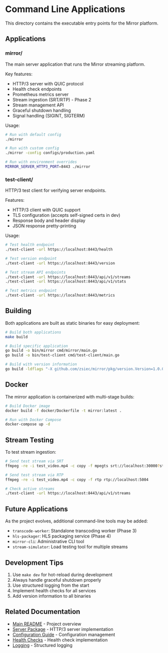 # Command Line Applications

This directory contains the executable entry points for the Mirror platform.

## Applications

### mirror/
The main server application that runs the Mirror streaming platform.

Key features:
- HTTP/3 server with QUIC protocol
- Health check endpoints
- Prometheus metrics server
- Stream ingestion (SRT/RTP) - Phase 2
- Stream management API
- Graceful shutdown handling
- Signal handling (SIGINT, SIGTERM)

Usage:
```bash
# Run with default config
./mirror

# Run with custom config
./mirror -config configs/production.yaml

# Run with environment overrides
MIRROR_SERVER_HTTP3_PORT=8443 ./mirror
```

### test-client/
HTTP/3 test client for verifying server endpoints.

Features:
- HTTP/3 client with QUIC support
- TLS configuration (accepts self-signed certs in dev)
- Response body and header display
- JSON response pretty-printing

Usage:
```bash
# Test health endpoint
./test-client -url https://localhost:8443/health

# Test version endpoint
./test-client -url https://localhost:8443/version

# Test stream API endpoints
./test-client -url https://localhost:8443/api/v1/streams
./test-client -url https://localhost:8443/api/v1/stats

# Test metrics endpoint
./test-client -url https://localhost:8443/metrics
```

## Building

Both applications are built as static binaries for easy deployment:

```bash
# Build both applications
make build

# Build specific application
go build -o bin/mirror cmd/mirror/main.go
go build -o bin/test-client cmd/test-client/main.go

# Build with version information
go build -ldflags "-X github.com/zsiec/mirror/pkg/version.Version=1.0.0" -o bin/mirror cmd/mirror/main.go
```

## Docker

The mirror application is containerized with multi-stage builds:

```bash
# Build Docker image
docker build -f docker/Dockerfile -t mirror:latest .

# Run with Docker Compose
docker-compose up -d
```

## Stream Testing

To test stream ingestion:

```bash
# Send test stream via SRT
ffmpeg -re -i test_video.mp4 -c copy -f mpegts srt://localhost:30000?streamid=test-stream

# Send test stream via RTP
ffmpeg -re -i test_video.mp4 -c copy -f rtp rtp://localhost:5004

# Check active streams
./test-client -url https://localhost:8443/api/v1/streams
```

## Future Applications

As the project evolves, additional command-line tools may be added:
- `transcode-worker`: Standalone transcoding worker (Phase 3)
- `hls-packager`: HLS packaging service (Phase 4)
- `mirror-cli`: Administrative CLI tool
- `stream-simulator`: Load testing tool for multiple streams

## Development Tips

1. Use `make dev` for hot-reload during development
2. Always handle graceful shutdown properly
3. Use structured logging from the start
4. Implement health checks for all services
5. Add version information to all binaries

## Related Documentation

- [Main README](../README.md) - Project overview
- [Server Package](../internal/server/README.md) - HTTP/3 server implementation
- [Configuration Guide](../internal/config/README.md) - Configuration management
- [Health Checks](../internal/health/README.md) - Health check implementation
- [Logging](../internal/logger/README.md) - Structured logging
